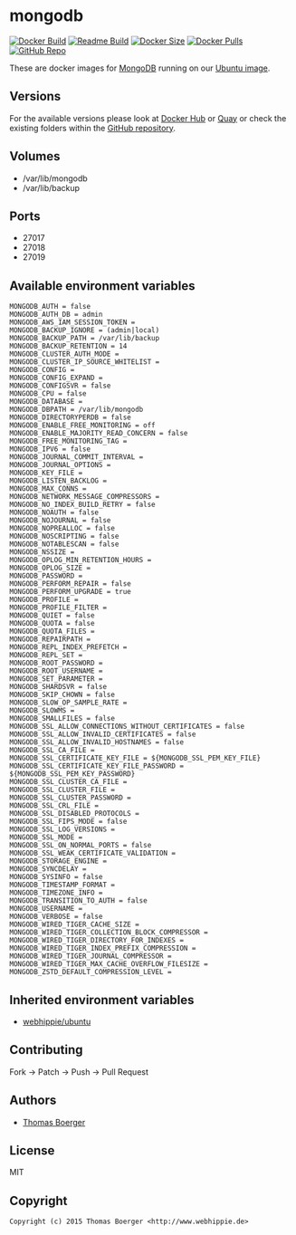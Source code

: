 # mongodb

[![Docker Build](https://github.com/dockhippie/mongodb/workflows/docker/badge.svg)](https://github.com/dockhippie/mongodb/actions?query=workflow%3Adocker) [![Readme Build](https://github.com/dockhippie/mongodb/workflows/readme/badge.svg)](https://github.com/dockhippie/mongodb/actions?query=workflow%3Areadme) [![Docker Size](https://img.shields.io/docker/image-size/webhippie/mongodb/latest)](#) [![Docker Pulls](https://img.shields.io/docker/pulls/webhippie/mongodb)](https://hub.docker.com/r/webhippie/mongodb) [![GitHub Repo](https://img.shields.io/badge/github-repo-yellowgreen)](https://github.com/dockhippie/mongodb)

These are docker images for [MongoDB](https://www.mongodb.com) running on our [Ubuntu image](https://github.com/dockhippie/ubuntu).

## Versions

For the available versions please look at [Docker Hub](https://hub.docker.com/r/webhippie/mongodb/tags) or [Quay](https://quay.io/repository/webhippie/mongodb?tab=tags) or check the existing folders within the [GitHub repository](https://github.com/dockhippie/mongodb).

## Volumes

* /var/lib/mongodb
* /var/lib/backup

## Ports

* 27017
* 27018
* 27019

## Available environment variables

```console
MONGODB_AUTH = false
MONGODB_AUTH_DB = admin
MONGODB_AWS_IAM_SESSION_TOKEN =
MONGODB_BACKUP_IGNORE = (admin|local)
MONGODB_BACKUP_PATH = /var/lib/backup
MONGODB_BACKUP_RETENTION = 14
MONGODB_CLUSTER_AUTH_MODE =
MONGODB_CLUSTER_IP_SOURCE_WHITELIST =
MONGODB_CONFIG =
MONGODB_CONFIG_EXPAND =
MONGODB_CONFIGSVR = false
MONGODB_CPU = false
MONGODB_DATABASE =
MONGODB_DBPATH = /var/lib/mongodb
MONGODB_DIRECTORYPERDB = false
MONGODB_ENABLE_FREE_MONITORING = off
MONGODB_ENABLE_MAJORITY_READ_CONCERN = false
MONGODB_FREE_MONITORING_TAG =
MONGODB_IPV6 = false
MONGODB_JOURNAL_COMMIT_INTERVAL =
MONGODB_JOURNAL_OPTIONS =
MONGODB_KEY_FILE =
MONGODB_LISTEN_BACKLOG =
MONGODB_MAX_CONNS =
MONGODB_NETWORK_MESSAGE_COMPRESSORS =
MONGODB_NO_INDEX_BUILD_RETRY = false
MONGODB_NOAUTH = false
MONGODB_NOJOURNAL = false
MONGODB_NOPREALLOC = false
MONGODB_NOSCRIPTING = false
MONGODB_NOTABLESCAN = false
MONGODB_NSSIZE =
MONGODB_OPLOG_MIN_RETENTION_HOURS =
MONGODB_OPLOG_SIZE =
MONGODB_PASSWORD =
MONGODB_PERFORM_REPAIR = false
MONGODB_PERFORM_UPGRADE = true
MONGODB_PROFILE =
MONGODB_PROFILE_FILTER =
MONGODB_QUIET = false
MONGODB_QUOTA = false
MONGODB_QUOTA_FILES =
MONGODB_REPAIRPATH =
MONGODB_REPL_INDEX_PREFETCH =
MONGODB_REPL_SET =
MONGODB_ROOT_PASSWORD =
MONGODB_ROOT_USERNAME =
MONGODB_SET_PARAMETER =
MONGODB_SHARDSVR = false
MONGODB_SKIP_CHOWN = false
MONGODB_SLOW_OP_SAMPLE_RATE =
MONGODB_SLOWMS =
MONGODB_SMALLFILES = false
MONGODB_SSL_ALLOW_CONNECTIONS_WITHOUT_CERTIFICATES = false
MONGODB_SSL_ALLOW_INVALID_CERTIFICATES = false
MONGODB_SSL_ALLOW_INVALID_HOSTNAMES = false
MONGODB_SSL_CA_FILE =
MONGODB_SSL_CERTIFICATE_KEY_FILE = ${MONGODB_SSL_PEM_KEY_FILE}
MONGODB_SSL_CERTIFICATE_KEY_FILE_PASSWORD = ${MONGODB_SSL_PEM_KEY_PASSWORD}
MONGODB_SSL_CLUSTER_CA_FILE =
MONGODB_SSL_CLUSTER_FILE =
MONGODB_SSL_CLUSTER_PASSWORD =
MONGODB_SSL_CRL_FILE =
MONGODB_SSL_DISABLED_PROTOCOLS =
MONGODB_SSL_FIPS_MODE = false
MONGODB_SSL_LOG_VERSIONS =
MONGODB_SSL_MODE =
MONGODB_SSL_ON_NORMAL_PORTS = false
MONGODB_SSL_WEAK_CERTIFICATE_VALIDATION =
MONGODB_STORAGE_ENGINE =
MONGODB_SYNCDELAY =
MONGODB_SYSINFO = false
MONGODB_TIMESTAMP_FORMAT =
MONGODB_TIMEZONE_INFO =
MONGODB_TRANSITION_TO_AUTH = false
MONGODB_USERNAME =
MONGODB_VERBOSE = false
MONGODB_WIRED_TIGER_CACHE_SIZE =
MONGODB_WIRED_TIGER_COLLECTION_BLOCK_COMPRESSOR =
MONGODB_WIRED_TIGER_DIRECTORY_FOR_INDEXES =
MONGODB_WIRED_TIGER_INDEX_PREFIX_COMPRESSION =
MONGODB_WIRED_TIGER_JOURNAL_COMPRESSOR =
MONGODB_WIRED_TIGER_MAX_CACHE_OVERFLOW_FILESIZE =
MONGODB_ZSTD_DEFAULT_COMPRESSION_LEVEL =
```

## Inherited environment variables

*  [webhippie/ubuntu](https://github.com/dockhippie/ubuntu#available-environment-variables)

## Contributing

Fork -> Patch -> Push -> Pull Request

## Authors

*  [Thomas Boerger](https://github.com/tboerger)

## License

MIT

## Copyright

```console
Copyright (c) 2015 Thomas Boerger <http://www.webhippie.de>
```
